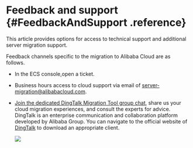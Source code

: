 # Feedback and support {#FeedbackAndSupport .reference}

This article provides options for access to technical support and additional server migration support.

Feedback channels specific to the migration to Alibaba Cloud are as follows.

-   In the ECS console,open a ticket.

-   Business hours access to cloud support via email of [server-migration@alibabacloud.com](mailto:server-migration@alibabacloud.com).

-   [Join the dedicated DingTalk Migration Tool group chat](https://h5.dingtalk.com/invite-page/index.html?code=ca190154ff), share us your cloud migration experiences, and consult the experts for advice. DingTalk is an enterprise communication and collaboration platform developed by Alibaba Group. You can navigate to the official website of [DingTalk](https://www.dingtalk.com/en) to download an appropriate client.

    ![](http://static-aliyun-doc.oss-cn-hangzhou.aliyuncs.com/assets/img/9833/154155582913339_en-US.png)


